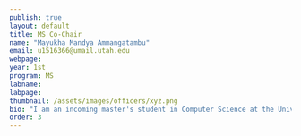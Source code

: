 ```yaml
---
publish: true
layout: default
title: MS Co-Chair
name: "Mayukha Mandya Ammangatambu"
email: u1516366@umail.utah.edu
webpage:
year: 1st
program: MS
labname:
labpage:
thumbnail: /assets/images/officers/xyz.png
bio: "I am an incoming master's student in Computer Science at the University of Utah, I enjoy working on sports analytics, explainable AI, and deep learning, focusing on creating healthcare solutions for underserved communities. I stay updated with the latest trends through the "Linear Digressions" podcast."
order: 3
---
```

